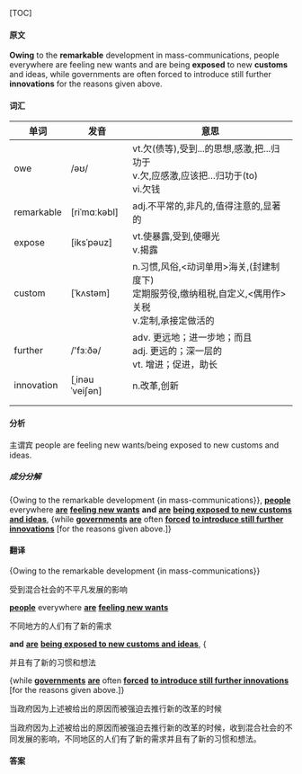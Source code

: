 [TOC]

#### 原文

**Owing** to the **remarkable** development in mass-communications, people everywhere are feeling new wants and are being **exposed** to new **customs** and ideas, while governments are often forced to introduce still further **innovations** for the reasons given above.

#### 词汇

| 单词       | 发音           | 意思                                                         |
| ---------- | -------------- | ------------------------------------------------------------ |
| owe        | /əʊ/           | vt.欠(债等),受到...的思想,感激,把...归功于<br/>v.欠,应感激,应该把…归功于(to)<br/>vi.欠钱 |
| remarkable | [riˈmɑːkəbl]   | adj.不平常的,非凡的,值得注意的,显著的                        |
| expose     | [iksˈpəuz]     | vt.使暴露,受到,使曝光<br/>v.揭露                             |
| custom     | [ˈkʌstəm]      | n.习惯,风俗,<动词单用>海关,(封建制度下)<br/>定期服劳役,缴纳租税,自定义,<偶用作>关税<br/>v.定制,承接定做活的 |
| further    | /'fɜːðə/       | adv. 更远地；进一步地；而且<br/>adj. 更远的；深一层的<br/>vt. 增进；促进，助长 |
| innovation | [ˌinəuˈveiʃən] | n.改革,创新                                                  |
|            |                |                                                              |
|            |                |                                                              |

 #### 分析

主谓宾 people are feeling new wants/being exposed to new customs and ideas. 

##### 成分分解

{Owing to the remarkable development {in mass-communications}}, <u>**people**</u> everywhere **<u>are</u>** **<u>feeling new wants</u>** **and** **<u>are</u>** **<u>being exposed to new customs and ideas</u>**, {while **<u>governments</u>** **<u>are</u>** often **<u>forced</u>** **<u>to introduce still further innovations</u>** [for the reasons given above.]}

#### 翻译

{Owing to the remarkable development {in mass-communications}}

受到混合社会的不平凡发展的影响



 <u>**people**</u> everywhere **<u>are</u>** **<u>feeling new wants</u>**

不同地方的人们有了新的需求

 **and** **<u>are</u>** **<u>being exposed to new customs and ideas</u>**, {

并且有了新的习惯和想法

{while **<u>governments</u>** **<u>are</u>** often **<u>forced</u>** **<u>to introduce still further innovations</u>** [for the reasons given above.]}

当政府因为上述被给出的原因而被强迫去推行新的改革的时候



当政府因为上述被给出的原因而被强迫去推行新的改革的时候，收到混合社会的不同发展的影响，不同地区的人们有了新的需求并且有了新的习惯和想法。

#### 答案

